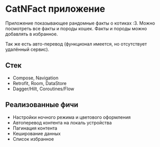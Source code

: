 # CatNFact приложение
Приложение показывающее рандомные факты о котиках :З. Можно посмотреть все факты
и породы кошек. Факты и породы можно добавлять в избранное. 

Так же есть авто-перевод (функционал имеется, но отсутствует удалённый сервис).

## Стек
- Compose, Navigation
- Retrofit, Room, DataStore
- Dagger/Hilt, Coroutines/Flow

## Реализованные фичи
- Настройки ночного режима и цветового оформления
- Автоперевод контента на локаль устройства
- Пагинация контента
- Кеширование данных
- Список избранное